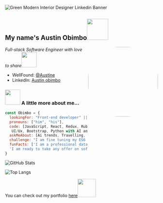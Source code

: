 
![Green Modern Interior Designer Linkedin Banner](https://github.com/Obimbo07/Obimbo07/assets/118368849/1f9f9eef-bb7a-4436-913a-d4552ca88f91)


<h2>My name's Austin Obimbo<img src="https://media1.giphy.com/media/5iV4Op6eJsjBDxIXPi/giphy.gif?cid=ecf05e47lswqwjyzct9mf3263wa7ki9u5i36nggdz84rqrmb&ep=v1_stickers_search&rid=giphy.gif&ct=s" width="70"> </h2>
<img align='right' src="https://i.pinimg.com/originals/06/60/ef/0660efe82fa3da42ed56eef013171835.gif" width="230" style="border-radius: 100px;">
<p><em>Full-stack Software Engineer with love to share</em><img src="https://media.giphy.com/media/XGma2iRIHTKkwqRkFl/giphy.gif" width="50"></p>

- WellFound: [@Austine](https://wellfound.com/u/austin-obimbo)
- LinkedIn: [Austin obimbo](https://www.linkedin.com/in/austin-obimbo-9a613623a/)


### <img src="https://thumbs.gfycat.com/SkinnyNauticalGyrfalcon-size_restricted.gif" width="50"> A little more about me...  

```javascript
const Obimbo = {
  lookingFor: "Front-end developer" || "Full-stack web developer",
  pronouns: ["him", "his"],
  code: [JavaScript, React, Redux, Ruby on Rails, HTML/CSS/SCSS,
   UI/Ux, Bootstrap, Python with AI and  Data Science],
  askMeAbout: [Ai trends, Travelling, Crypto trading, Marketing],
  challenge: "I am fine tuning my ES6 javascript and advancing my Ai skills with python",
  funFacts: ['I am a professional data operations analysts',  'A Novice Crypto trader', 
  'I am ready to take any offer on software development']
}
```

![GitHub Stats](https://github-readme-stats.vercel.app/api?username=obimbo07&show_icons=true&theme=theme_name) 

![Top Langs](https://github-readme-stats.vercel.app/api/top-langs/?username=obimbo07&layout=compact&show_icons=true)

<!--
<p>Latest Blog Posts<img src="https://media.giphy.com/media/THICzXhqZItpoFX7aD/giphy.gif" width="55"></p>

<!-- BLOG-POST-LIST:START 
- [Upgrade your React game with TypeScript: Routes](https://dev.to/misselliev/upgrade-your-react-game-with-typescript-routing-4c59)
- [Upgrade your React game with TypeScript: More on Types](https://dev.to/misselliev/upgrade-your-react-game-with-typescript-more-on-types-5o8)
- [Show off with Github&#39;s README](https://dev.to/misselliev/show-off-with-github-s-readme-40eh)
<!-- BLOG-POST-LIST:END -->

<p>You can check out my portfolio <a href="https://obimbo07.github.io/Portfolio/">here</a><img src="https://media.giphy.com/media/cKPse5DZaptID3YAMK/giphy.gif" width="60"></p>

